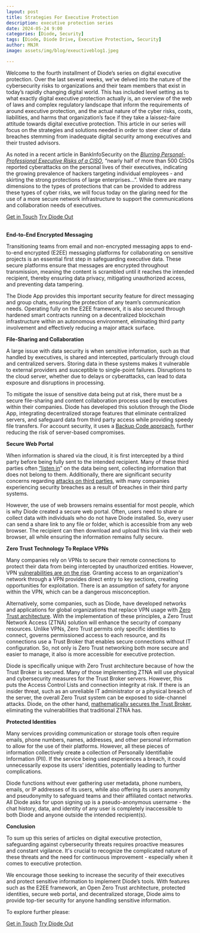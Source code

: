 ```yaml
---
layout: post
title: Strategies For Executive Protection
description: executive protection series
date: 2024-05-24 9:00
categories: [Diode, Security]
tags: [Diode, Diode Drive, Executive Protection, Security]
author: MNJR
image: assets/img/blog/exeuctiveblog1.jpeg

---
```

Welcome to the fourth installment of Diode’s series on digital executive protection. Over the last several weeks, we’ve delved into the nature of the cybersecurity risks to organizations and their team members that exist in today’s rapidly changing digital world. This has included level setting as to what exactly digital executive protection actually is, an overview of the web of laws and complex regulatory landscape that inform the requirements of around executive protection, and the actual nature of the cyber risks, costs, liabilities, and harms that organization’s face if they take a laissez-faire attitude towards digital executive protection. This article in our series will focus on the strategies and solutions needed in order to steer clear of data breaches stemming from inadequate digital security among executives and their trusted advisors.

As noted in a recent article in BankInfoSecurity on the [_Blurring Personal-Professional Executive Risks of a CISO_](https://www.bankinfosecurity.com/rsa-conference-2024-chris-pierson-a-25049), “nearly half of more than 500 CISOs reported cyberattacks on the personal lives of their executives, indicating the growing prevalence of hackers targeting individual employees - and skirting the strong protections of large enterprises…”. While there are many dimensions to the types of protections that can be provided to address these types of cyber risks, we will focus today on the glaring need for the use of a more secure network infrastructure to support the communications and collaboration needs of executives.   
<br>
<div class="story__buttons">
  <a href="{{"https://contactdiode.paperform.co"}}" class="btn" target="">Get in Touch</a>
  <a href="#download-app" class="btn popup-open" target="">Try Diode Out</a>
</div>
<br>

**End-to-End Encrypted Messaging**

Transitioning teams from email and non-encrypted messaging apps to end-to-end encrypted (E2EE) messaging platforms for collaborating on sensitive projects is an essential first step in safeguarding executive data. These secure platforms ensure that messages are encrypted throughout transmission, meaning the content is scrambled until it reaches the intended recipient, thereby ensuring data privacy, mitigating unauthorized access, and preventing data tampering.

The Diode App provides this important security feature for direct messaging and group chats, ensuring the protection of any team’s communication needs. Operating fully on the E2EE framework, it is also secured through hardened smart contracts running on a decentralized blockchain infrastructure within an autonomous environment, eliminating third party involvement and effectively reducing a major attack surface.  

**File-Sharing and Collaboration**

A large issue with data security is when sensitive information, such as that handled by executives, is shared and intercepted, particularly through cloud and centralized servers. Storing data in these systems makes it vulnerable to external providers and susceptible to single-point failures. Disruptions to the cloud server, whether due to delays or cyberattacks, can lead to data exposure and disruptions in processing.

To mitigate the issue of sensitive data being put at risk, there must be a secure file-sharing and content collaboration process used by executives within their companies. Diode has developed this solution through the Diode App, integrating decentralized storage features that eliminate centralized servers, and safeguard data from third party access while providing speedy file transfers. For account security, it uses a [Backup Code approach](https://support.diode.io/article/zjud05ha10-what-is-the-diode-drive-backup-code-used-for), further reducing the risk of server-based compromises. 

**Secure Web Portal**

When information is shared via the cloud, it is first intercepted by a third party before being fully sent to the intended recipient. Many of these third parties often [“listen in](https://www.pcmag.com/news/what-does-big-tech-know-about-you-basically-everything)” on the data being sent, collecting information that does not belong to them. Additionally, there are significant security concerns regarding [attacks on third parties](https://senhasegura.com/blog/post/third-party-access-a-problem-for-todays-organizations), with many companies experiencing security breaches as a result of breaches in their third party systems.

However, the use of web browsers remains essential for most people, which is why Diode created a secure web portal. Often, users need to share or collect data with individuals who do not have Diode installed. So, every user can send a share link to any file or folder, which is accessible from any web browser. The recipient can then download and upload this link via their web browser, all while ensuring the information remains fully secure.

**Zero Trust Technology To Replace VPNs**

Many companies rely on VPNs to secure their remote connections to protect their data from being intercepted by unauthorized entities. However, VPN [vulnerabilities are on the rise](https://www.top10vpn.com/research/vpn-vulnerabilities/). Granting access to an organization's network through a VPN provides direct entry to key sections, creating opportunities for exploitation. There is an assumption of safety for anyone within the VPN, which can be a dangerous misconception. 

Alternatively, some companies, such as Diode, have developed networks and applications for global organizations that replace VPN usage with [Zero Trust architecture](https://diode.io/blog/pillars-of-zero-trust). With the implementation of these principles, a Zero Trust Network Access (ZTNA) solution will enhance the security of company resources. Unlike VPNs, Zero Trust permits only specific identities to connect, governs permissioned access to each resource, and its connections use a Trust Broker that enables secure connections without IT configuration. So, not only is Zero Trust networking both more secure and easier to manage, it also is more accessible for executive protection.

Diode is specifically unique with Zero Trust architecture because of how the Trust Broker is secured. Many of those implementing ZTNA will use physical and cybersecurity measures for the Trust Broker servers. However, this puts the Access Control Lists and connection integrity at risk. If there is an insider threat, such as an unreliable IT administrator or a physical breach of the server, the overall Zero Trust system can be exposed to side-channel attacks. Diode, on the other hand, [mathematically secures the Trust Broker](https://diode.io/blog/trust-broker-security), eliminating the vulnerabilities that traditional ZTNA has. 

**Protected Identities**

Many services providing communication or storage tools often require emails, phone numbers, names, addresses, and other personal information to allow for the use of their platforms. However, all these pieces of information collectively create a collection of Personally Identifiable Information (PII). If the service being used experiences a breach, it could unnecessarily expose its users' identities, potentially leading to further complications.

Diode functions without ever gathering user metadata, phone numbers, emails, or IP addresses of its users, while also offering its users anonymity and pseudonymity to safeguard teams and their affiliated contact networks. All Diode asks for upon signing up is a pseudo-anonymous username - the chat history, data, and identity of any user is completely inaccessible to both Diode and anyone outside the intended recipient(s).  

**Conclusion**

To sum up this series of articles on digital executive protection, safeguarding against cybersecurity threats requires proactive measures and constant vigilance. It's crucial to recognize the complicated nature of these threats and the need for continuous improvement - especially when it comes to executive protection. 

We encourage those seeking to increase the security of their executives and protect sensitive information to implement Diode’s tools. With features such as the E2EE framework, an Open Zero Trust architecture, protected identities, secure web portal, and decentralized storage, Diode aims to provide top-tier security for anyone handling sensitive information.

To explore further please:
<div class="story__buttons">
  <a href="{{"https://contactdiode.paperform.co"}}" class="btn" target="">Get in Touch</a>
  <a href="#download-app" class="btn popup-open" target="">Try Diode Out</a>
</div>
